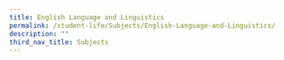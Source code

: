 ```yaml
---
title: English Language and Linguistics
permalink: /student-life/Subjects/English-Language-and-Linguistics/
description: ""
third_nav_title: Subjects
---
```

